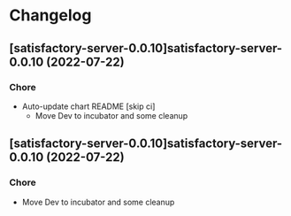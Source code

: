 # Changelog



## [satisfactory-server-0.0.10]satisfactory-server-0.0.10 (2022-07-22)

### Chore

- Auto-update chart README [skip ci]
  - Move Dev to incubator and some cleanup




## [satisfactory-server-0.0.10]satisfactory-server-0.0.10 (2022-07-22)

### Chore

- Move Dev to incubator and some cleanup
